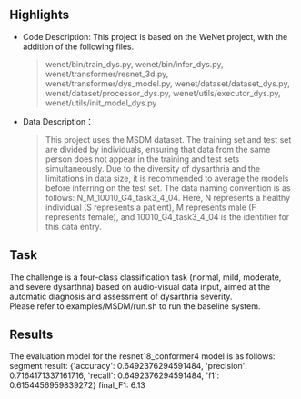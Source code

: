 ## Highlights
  + Code Description: This project is based on the WeNet project, with the addition of the following files.
    > wenet/bin/train_dys.py, wenet/bin/infer_dys.py, wenet/transformer/resnet_3d.py, wenet/transformer/dys_model.py, wenet/dataset/dataset_dys.py, wenet/dataset/processor_dys.py, wenet/utils/executor_dys.py, wenet/utils/init_model_dys.py

  + Data Description：
    > This project uses the MSDM dataset. The training set and test set are divided by individuals, ensuring that data from the same person does not appear in the training and test sets simultaneously. Due to the diversity of dysarthria and the limitations in data size, it is recommended to average the models before inferring on the test set.
    > The data naming convention is as follows: N_M_10010_G4_task3_4_04. Here, N represents a healthy individual (S represents a patient), M represents male (F represents female), and 10010_G4_task3_4_04 is the identifier for this data entry.

## Task
  The challenge is a four-class classification task (normal, mild, moderate, and severe dysarthria) based on audio-visual data input, aimed at the automatic diagnosis and assessment of dysarthria severity.  
  Please refer to examples/MSDM/run.sh to run the baseline system.

## Results
  The evaluation model for the resnet18_conformer4 model is as follows:  
  segment result: {'accuracy': 0.6492376294591484, 'precision': 0.7164171337161716, 'recall': 0.6492376294591484, 'f1': 0.6154456959839272}
  final_F1: 6.13